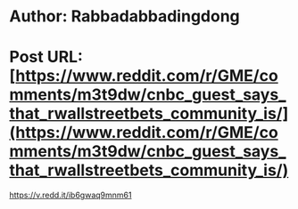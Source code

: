 # Author: Rabbadabbadingdong
# Post URL: [https://www.reddit.com/r/GME/comments/m3t9dw/cnbc_guest_says_that_rwallstreetbets_community_is/](https://www.reddit.com/r/GME/comments/m3t9dw/cnbc_guest_says_that_rwallstreetbets_community_is/)


https://v.redd.it/ib6gwaq9mnm61